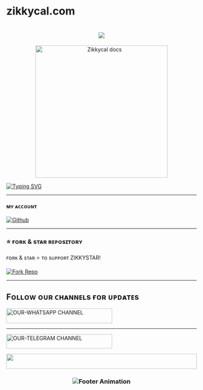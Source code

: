 # zikkycal.com
<!-- Glowing Header -->

<h1 align="center">
  <img src="https://readme-typing-svg.herokuapp.com/?font=Fira+Code&size=25&duration=3000&color=00FF00&background=000000&center=true&vCenter=true&width=600&lines=ZIKKY.CAL+%F0%9F%8C%9F;%F0%9F%94%A5+The+Best+Simple+Calculator+Across+The+Glob;%F0%9F%92%BB+Crafted+by+ZIKKYSTAR%20%F0%9F%A5%82;%E2%9A%A1+Next-Generation+Reliable+%E2%9C%85%22%20alt=%22Typing%20Animation">
</h1>

<!-- Banner Image -->
<p align="center">
  <a href="https://github.com/zikky0001-droid/zikkycal.com">
    <img alt="Zikkycal docs" height="350" src="https://encrypted-tbn0.gstatic.com/images?q=tbn:ANd9GcShXydRXBzevNkTBZ0FkIQuPLzbxNvv-Eb3HC4ATql0gA&s=10">
  </a>
</p>

[![Typing SVG](https://readme-typing-svg.herokuapp.com?font=Rockstar-ExtraBold&color=blue&lines=PLEASE+FORK+THE+REPO+FOR+MORE+UPDATES)](https://git.io/typing-svg)
>

---
<h4 align="left"> ᴍʏ ᴀᴄᴄᴏᴜɴᴛ</h4>
<p align="left">
<a href='https://github.com/zikky0001-droid' target="_blank"><img alt='Github' src='https://img.shields.io/badge/-Github%20Follow-blue?style=for-the-badge&logo=github&logoColor=white'/></a>
</p>


</details>

---



### ⭐ ғᴏʀᴋ & sᴛᴀʀ ʀᴇᴘᴏsɪᴛᴏʀʏ
ғᴏʀᴋ & sᴛᴀʀ ⭐ ᴛᴏ sᴜᴘᴘᴏʀᴛ ZIKKYSTAR!

[![Fork Repo](https://img.shields.io/badge/Github-Fork%20Repo-red?style=for-the-badge&logo=Github)](https://github.com/zikky0001-droid/zikkycal/fork)

---
## Fᴏʟʟᴏᴡ ᴏᴜʀ ᴄʜᴀɴɴᴇʟs ғᴏʀ ᴜᴘᴅᴀᴛᴇs


 <a href="https://whatsapp.com/channel/0029VbBZvOz2ZjCqKD7IXe0e"><img title="OUR-WHATSAPP CHANNEL" src="https://img.shields.io/badge/OUR-WHATSAPP CHANNEL-h?color=green&style=for-the-badge&logo=whatsapp" width="280" height="38.45"/></a></p>
 
 ---
 
 <a href="https://t.me/zikkycal"><img title="OUR-TELEGRAM CHANNEL" src="https://img.shields.io/badge/OUR-TELEGRAM CHANNEL-h?color=blue&style=for-the-badge&logo=telegram" width="280" height="38.45"/></a></p>


  </a>
</p>
<!-- Glowing Footer -->
<p align="center">
  <img src="https://i.imgur.com/dBaSKWF.gif" height="40" width="100%">
</p>

<h3 align="center">
  <img src="https://readme-typing-svg.herokuapp.com?font=Fira+Code&size=20&duration=3000&color=FFFFFF&background=000000&center=true&vCenter=true&width=600&lines=Zikky.cal+Calculator+Edition+by+ZIKKY+🥂;⚡+The+Best+Simple+Calculator+All+Over+The+Globe" alt="Footer Animation">
</h3>

